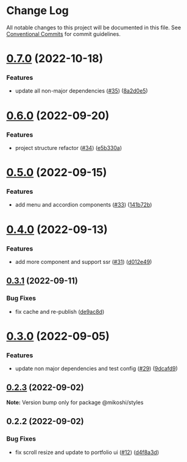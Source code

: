 # Change Log

All notable changes to this project will be documented in this file.
See [Conventional Commits](https://conventionalcommits.org) for commit guidelines.

# [0.7.0](https://github.com/anthony-y-zhu14/MikoshiUI/compare/@mikoshi/styles@0.6.0...@mikoshi/styles@0.7.0) (2022-10-18)


### Features

* update all non-major dependencies ([#35](https://github.com/anthony-y-zhu14/MikoshiUI/issues/35)) ([8a2d0e5](https://github.com/anthony-y-zhu14/MikoshiUI/commit/8a2d0e50805a7fa79b78b89807ea2a5568cb1ff0))





# [0.6.0](https://github.com/anthony-y-zhu14/MikoshiUI/compare/@mikoshi/styles@0.5.0...@mikoshi/styles@0.6.0) (2022-09-20)


### Features

* project structure refactor ([#34](https://github.com/anthony-y-zhu14/MikoshiUI/issues/34)) ([e5b330a](https://github.com/anthony-y-zhu14/MikoshiUI/commit/e5b330aa42c3c0ea13b0c5d953ddce951da1fba2))





# [0.5.0](https://github.com/anthony-y-zhu14/MikoshiUI/compare/@mikoshi/styles@0.4.0...@mikoshi/styles@0.5.0) (2022-09-15)


### Features

* add menu and accordion components ([#33](https://github.com/anthony-y-zhu14/MikoshiUI/issues/33)) ([141b72b](https://github.com/anthony-y-zhu14/MikoshiUI/commit/141b72b00f74050966cf7dfe0a003ec9c620a835))





# [0.4.0](https://github.com/anthony-y-zhu14/MikoshiUI/compare/@mikoshi/styles@0.3.1...@mikoshi/styles@0.4.0) (2022-09-13)


### Features

* add more component and support ssr ([#31](https://github.com/anthony-y-zhu14/MikoshiUI/issues/31)) ([d012e49](https://github.com/anthony-y-zhu14/MikoshiUI/commit/d012e496802cc3d8753e8bd3eed2b53177951228))





## [0.3.1](https://github.com/anthony-y-zhu14/MikoshiUI/compare/@mikoshi/styles@0.3.0...@mikoshi/styles@0.3.1) (2022-09-11)


### Bug Fixes

* fix cache and re-publish ([de9ac8d](https://github.com/anthony-y-zhu14/MikoshiUI/commit/de9ac8d0f0ae14049ecc919f3eee7044ddf46842))





# [0.3.0](https://github.com/anthony-y-zhu14/MikoshiUI/compare/@mikoshi/styles@0.2.3...@mikoshi/styles@0.3.0) (2022-09-05)


### Features

* update non major dependencies and test config ([#29](https://github.com/anthony-y-zhu14/MikoshiUI/issues/29)) ([9dcafd9](https://github.com/anthony-y-zhu14/MikoshiUI/commit/9dcafd9773342116a1ca194989af60fa86b957ff))





## [0.2.3](https://github.com/anthony-y-zhu14/MikoshiUI/compare/@mikoshi/styles@0.2.2...@mikoshi/styles@0.2.3) (2022-09-02)

**Note:** Version bump only for package @mikoshi/styles





## 0.2.2 (2022-09-02)


### Bug Fixes

* fix scroll resize and update to portfolio ui ([#12](https://github.com/anthony-y-zhu14/MikoshiUI/issues/12)) ([d4f8a3d](https://github.com/anthony-y-zhu14/MikoshiUI/commit/d4f8a3d4089141e6a6937f257e31f8e877ea8853))

